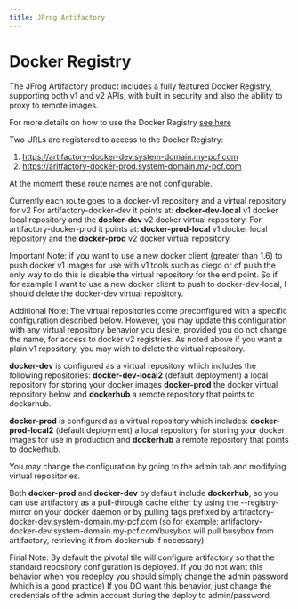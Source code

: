 ```yaml
---
title: JFrog Artifactory
---
```


# Docker Registry

The JFrog Artifactory product includes a fully featured Docker Registry, supporting both v1 and v2 APIs, with built in security and also the ability to proxy to remote images.

For more details on how to use the Docker Registry [see here](https://www.jfrog.com/confluence/display/RTF/Docker+Repositories)

Two URLs are registered to access to the Docker Registry:

1. https://artifactory-docker-dev.system-domain.my-pcf.com
1. https://aritfactory-docker-prod.system-domain.my-pcf.com

At the moment these route names are not configurable. 

Currently each route goes to a docker-v1 repository and a virtual repository for v2
For artifactory-docker-dev it points at: <b>docker-dev-local</b> v1 docker local repository and the <b>docker-dev</b> v2 docker virtual repository.
For artifactory-docker-prod it points at: <b>docker-prod-local</b> v1 docker local repository and the <b>docker-prod</b> v2 docker virtual repository.

Important Note: if you want to use a new docker client (greater than 1.6) to push docker v1 images for use with v1 tools such as diego or cf push the only way to do this is disable the virtual repository for the end point.  So if for example I want to use a new docker client to push to docker-dev-local, I should delete the docker-dev virtual repository.

Additional Note:  The virtual repositories come preconfigured with a specific configuration described below.  However, you may update this configuration with any virtual repository behavior you desire, provided you do not change the name, for access to docker v2 registries.  As noted above if you want a plain v1 repository, you may wish to delete the virtual repository.

<b>docker-dev</b> is configured as a virtual repository which includes the following repositories:
<b>docker-dev-local2</b> (default deployment) a local repository for storing your docker images
<b>docker-prod</b> the docker virtual repository below
and <b>dockerhub</b> a remote repository that points to dockerhub.

<b>docker-prod</b> is configured as a virtual repository which includes:
<b>docker-prod-local2</b> (default deployment) a local repository for storing your docker images for use in production
and <b>dockerhub</b> a remote repository that points to dockerhub.

You may change the configuration by going to the admin tab and modifying virtual repositories.

Both <b>docker-prod</b> and <b>docker-dev</b> by default include <b>dockerhub</b>, so you can use artifactory as a pull-through cache either by using the --registry-mirror on your docker daemon or by pulling tags prefixed by artifactory-docker-dev.system-domain.my-pcf.com (so for example: artifactory-docker-dev.system-domain.my-pcf.com/busybox will pull busybox from artifactory, retrieving it from dockerhub if necessary)

Final Note:  By default the pivotal tile will configure artifactory so that the standard repository configuration is deployed.  If you do not want this behavior when you redeploy you should simply change the admin password (which is a good practice)  If you DO want this behavior, just change the credentials of the admin account during the deploy to admin/password.
